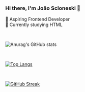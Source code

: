 ### Hi there, I'm João Scloneski 👋

🚀 Aspiring Frontend Developer
<br>
🚀 Currently studying HTML




<!--
**jscloneski/jscloneski** is a ✨ _special_ ✨ repository because its `README.md` (this file) appears on your GitHub profile.

Here are some ideas to get you started:

- 🔭 I’m currently working on ...
- 🌱 I’m currently learning ...
- 👯 I’m looking to collaborate on ...
- 🤔 I’m looking for help with ...
- 💬 Ask me about ...
- 📫 How to reach me: ...
- 😄 Pronouns: ...
- ⚡ Fun fact: ...
-->
<br>

![Anurag's GitHub stats](https://github-readme-stats.vercel.app/api?username=jscloneski&show_icons=true&hide=contribs,prs&theme=tokyonight)

<br>

[![Top Langs](https://github-readme-stats.vercel.app/api/top-langs/?username=jscloneski&layout=compact)](https://github.com/anuraghazra/github-readme-stats)

<br>

[![GitHub Streak](https://github-readme-streak-stats.herokuapp.com/?user=jscloneski)](https://git.io/streak-stats)

